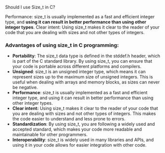 Should I use Size_t in C?

Performance: size_t is usually implemented as a fast and efficient integer type, and **using it can result in better performance than using other integer types**. Clear intent: Using size_t makes it clear to the reader of your code that you are dealing with sizes and not other types of integers.


### Advantages of using size_t in C programming:

- ****Portability****: The size_t data type is defined in the stddef.h header, which is part of the C standard library. By using size_t, you can ensure that your code is portable across different platforms and compilers.
- ****Unsigned****: size_t is an unsigned integer type, which means it can represent sizes up to the maximum size of unsigned integers. This is useful when dealing with arrays and memory blocks, as sizes can never be negative.
- ****Performance****: size_t is usually implemented as a fast and efficient integer type, and using it can result in better performance than using other integer types.
- ****Clear intent:**** Using size_t makes it clear to the reader of your code that you are dealing with sizes and not other types of integers. This makes the code easier to understand and less prone to errors.
- ****Standardization****: By using size_t, you are following a widely used and accepted standard, which makes your code more readable and maintainable for other programmers.
- ****Interoperability****: size_t is widely used in many libraries and APIs, and using it in your code allows for easier integration with other code.